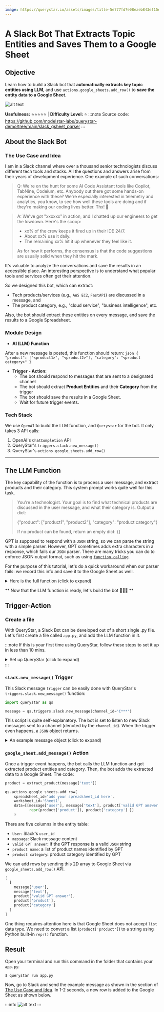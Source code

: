 ```yaml
---
image: https://querystar.io/assets/images/title-5e777fd7e08eaeb843ef15dbe803f9e7.png
---
```


# A Slack Bot That Extracts Topic Entities and Saves Them to a Google Sheet

## Objective

Learn how to build a Slack bot that **automatically extracts key topic entities using LLM**, and use `actions.google_sheets.add_row()` to **save the entity data to a Google Sheet**.

![alt text](./title.png)

**Usefulness:** ⭐⭐⭐⭐⭐ | **Difficulty Level:** ⭐
:::note
Source code: https://github.com/modelstar-labs/querystar-demo/tree/main/slack_gsheet_parser
:::

## About the Slack Bot

### The Use Case and Idea

I am in a Slack channel where over a thousand senior technologists discuss different tech tools and stacks. All the questions and answers arise from their years of development experience. One example of such conversations:

> Q: We're on the hunt for some AI Code Assistant tools like Copilot, TabNine, Codeium, etc. Anybody out there got some hands-on experience with these? We're especially interested in telemetry and analytics, you know, to see how well these tools are doing and if they're making our coding lives better. Thx! 🚀

> A: We've got "xxxxxx" in action, and I chatted up our engineers to get the lowdown. Here's the scoop:
>
> -   xx% of the crew keeps it fired up in their IDE 24/7.
> -   About xx% use it daily.
> -   The remaining xx% hit it up whenever they feel like it.
>
> As for how it performs, the consensus is that the code suggestions are usually solid when they hit the mark.

It's valuable to analyze the conversations and save the results in an accessible place. An interesting perspective is to understand what popular tools and services often get their attention.

So we designed this bot, which can extract:

-   Tech products/services (e.g., `AWS EC2`, `FastAPI`) are discussed in a message, and
-   The product category, e.g., "cloud service", "business intelligence", etc.

Also, the bot should extract these entities on every message, and save the results to a Google Spreadsheet.

### Module Design

-   **AI (LLM) Function**

After a new message is posted, this function should return:
`json
    {
        "product": ["<product1>", "<product2>"],
        "category": "<product category>"
    }
    `

-   **Trigger - Action**:
    -   The bot should respond to messages that are sent to a designated channel
    -   The bot should extract **Product Entities** and their **Category** from the trigger
    -   The bot should save the results in a Google Sheet.
    -   Wait for future trigger events.

### Tech Stack

We use `OpenAI` to build the LLM function, and `Querystar` for the bot. It only takes 3 API calls:

1. OpenAI's `ChatCompletion` API
2. QueryStar's `triggers.slack.new_message()`
3. QueryStar's `actions.google_sheets.add_row()`

---

## The LLM Function

The key capability of the function is to process a user message, and extract products and their category. This system prompt works quite well for this task.

> You're a technologist. Your goal is to find what technical products are discussed in the user message, and what their category is. Output a dict:
>
> {"product": ["product1", "product2"],
> "category": "product category"}
>
> If no product can be found, return an empty dict: {}

GPT is supposed to respond with a `JSON` string, so we can parse the string with a simple parser. However, GPT sometimes adds extra characters in a response, which fails our `JSON` parser. There are many tricks you can do to enforce JSON output format, such as using [`function calling`](https://platform.openai.com/docs/guides/gpt/function-calling).

For the purpose of this tutorial, let's do a quick workaround when our parser fails: we record this info and save it to the Google Sheet as well.

<details><summary>Here is the full function (click to expand)</summary>
<p>

```python
# app.app
import openai
import json

openai.api_key = 'sk-***' #add your own openai api key

def extract_product(message: str) -> dict:
    prompt = [
        {
            "role": "system",
            "content": ("You're a technologist. "
                        "Your goal is to find what technical products are discussed "
                        "in the user message, and what their category is. "
                        "Output a dict: \n"
                        "{\"product\": [\"product1\", \"product2\"],"
                        "  \"category\": \"cloud service\"}\n\n"
                        "If no product can be found, return an empty dict: {}")
        },
        {
            "role": "user",
            "content": message
        },
    ]

    response = openai.ChatCompletion.create(
        model="gpt-3.5-turbo",
        messages=prompt,
        temperature=0,
        max_tokens=500)

    try:
        product = json.loads(response.choices[0].message['content'])
        product['valid GPT answer'] = True
    except:
        product = {'valid GPT answer': False}

    return product
```

</p>
</details>

** Now that the LLM function is ready, let's build the bot 💪🏽🤖 **

## Trigger-Action

### Create a file

With QueryStar, a Slack Bot can be developed out of a short single .py file. Let's first create a file called `app.py`, and add the LLM function in it.

:::note
If this is your first time using QueryStar, follow these steps to set it up in less than 10 mins.

<details><summary>Set up QueryStar (click to expand)</summary>
<p>

First off, let's [get a QueryStar token](../../quickstart/token), [installed the library](../../quickstart/install), and make sure you can [run the `hello world` Slack bot](../../quickstart/coding). The setup process should only .

Note:

-   QueryStar automatically integrate 3rd party API services which also include Slack authorization, so we do **NOT** need a Slack token here.
-   QueryStar token is free for one Slack workspace connection and unlimited bots in that workspace.

</p>
</details>
:::

### `slack.new_message()` Trigger

This Slack message `trigger` can be easily done with QueryStar's `triggers.slack.new_message()` function:

```python
import querystar as qs

message = qs.triggers.slack.new_message(channel_id='C***')
```

This script is quite self-explanatory. The bot is set to listen to new Slack messages sent to a channel (denoted by the `channel_id`). When the trigger even happens, a `JSON` object returns.

<details><summary>An example message object (click to expand)</summary>
<p>

```json
{
   "client_msg_id":"...",
   "type":"message",
   "text":"I've been trying...",
   "user":"useid...",
   "ts":"1693582549.746649",
   "blocks":[...],
   "team":"...",
   "thread_ts":"1693536314.270179",
   "parent_user_id":"...",
   "channel":"C05PRRJ0H4N",
   "event_ts":"1693582549.746649",
   "channel_type":"group"
}
```

</p>
</details>

### `google_sheet.add_message()` Action

Once a trigger event happens, the bot calls the LLM function and get extracted product entities and category. Then, the bot adds the extracted data to a Google Sheet. The code:

```python
product = extract_product(message['text'])

qs.actions.google_sheets.add_row(
    spreadsheet_id='add your spreadsheet_id here',
    worksheet_id='Sheet1',
    data=[[message['user'], message['text'], product['valid GPT answer'],
           repr(product['product']), product['category'] ]]
    )

```

There are five columns in the entity table:

-   `User`: Slack's `user_id`
-   `message`: Slack message content
-   `valid GPT answer`: if the GPT response is a valid `JSON` string
-   `product name`: a list of product names identified by GPT
-   `product category`: product category identified by GPT

We can add rows by sending this 2D array to Google Sheet via `google_sheets.add_row()` API.

```python
[
  [
    message['user'],
    message['text'],
    product['valid GPT answer'],
    product['product'],
    product['category']
  ]
]
```

One thing requires attention here is that Google Sheet does not accept `list` data type. We need to convert a list (`product['product']`) to a string using Python built-in `repr()` function.

## Result

Open your terminal and run this command in the folder that contains your `app.py`:

```shell
$ querystar run app.py
```

Now, go to Slack and send the example message as shown in the section of [The Use Case and Idea](#the-use-case-and-idea). In 1-2 seconds, a new row is added to the Google Sheet as shown below.

:::info
![alt text](./result.png)
:::
